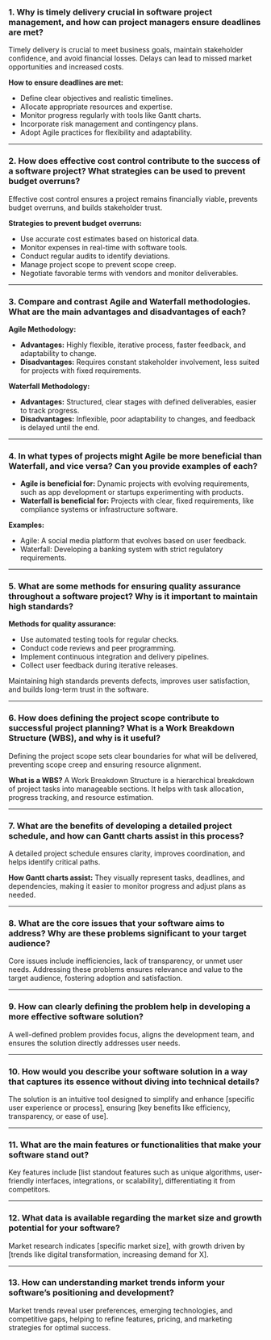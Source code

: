 ### 1. **Why is timely delivery crucial in software project management, and how can project managers ensure deadlines are met?**

Timely delivery is crucial to meet business goals, maintain stakeholder confidence, and avoid financial losses. Delays can lead to missed market opportunities and increased costs.

**How to ensure deadlines are met:**
- Define clear objectives and realistic timelines.
- Allocate appropriate resources and expertise.
- Monitor progress regularly with tools like Gantt charts.
- Incorporate risk management and contingency plans.
- Adopt Agile practices for flexibility and adaptability.

---

### 2. **How does effective cost control contribute to the success of a software project? What strategies can be used to prevent budget overruns?**

Effective cost control ensures a project remains financially viable, prevents budget overruns, and builds stakeholder trust.

**Strategies to prevent budget overruns:**
- Use accurate cost estimates based on historical data.
- Monitor expenses in real-time with software tools.
- Conduct regular audits to identify deviations.
- Manage project scope to prevent scope creep.
- Negotiate favorable terms with vendors and monitor deliverables.

---

### 3. **Compare and contrast Agile and Waterfall methodologies. What are the main advantages and disadvantages of each?**

**Agile Methodology:**
- **Advantages:** Highly flexible, iterative process, faster feedback, and adaptability to change.
- **Disadvantages:** Requires constant stakeholder involvement, less suited for projects with fixed requirements.

**Waterfall Methodology:**
- **Advantages:** Structured, clear stages with defined deliverables, easier to track progress.
- **Disadvantages:** Inflexible, poor adaptability to changes, and feedback is delayed until the end.

---

### 4. **In what types of projects might Agile be more beneficial than Waterfall, and vice versa? Can you provide examples of each?**

- **Agile is beneficial for:** Dynamic projects with evolving requirements, such as app development or startups experimenting with products.
- **Waterfall is beneficial for:** Projects with clear, fixed requirements, like compliance systems or infrastructure software.

**Examples:**
- Agile: A social media platform that evolves based on user feedback.
- Waterfall: Developing a banking system with strict regulatory requirements.

---

### 5. **What are some methods for ensuring quality assurance throughout a software project? Why is it important to maintain high standards?**

**Methods for quality assurance:**
- Use automated testing tools for regular checks.
- Conduct code reviews and peer programming.
- Implement continuous integration and delivery pipelines.
- Collect user feedback during iterative releases.

Maintaining high standards prevents defects, improves user satisfaction, and builds long-term trust in the software.

---

### 6. **How does defining the project scope contribute to successful project planning? What is a Work Breakdown Structure (WBS), and why is it useful?**

Defining the project scope sets clear boundaries for what will be delivered, preventing scope creep and ensuring resource alignment.

**What is a WBS?**
A Work Breakdown Structure is a hierarchical breakdown of project tasks into manageable sections. It helps with task allocation, progress tracking, and resource estimation.

---

### 7. **What are the benefits of developing a detailed project schedule, and how can Gantt charts assist in this process?**

A detailed project schedule ensures clarity, improves coordination, and helps identify critical paths.

**How Gantt charts assist:**
They visually represent tasks, deadlines, and dependencies, making it easier to monitor progress and adjust plans as needed.

---

### 8. **What are the core issues that your software aims to address? Why are these problems significant to your target audience?**

Core issues include inefficiencies, lack of transparency, or unmet user needs. Addressing these problems ensures relevance and value to the target audience, fostering adoption and satisfaction.

---

### 9. **How can clearly defining the problem help in developing a more effective software solution?**

A well-defined problem provides focus, aligns the development team, and ensures the solution directly addresses user needs.

---

### 10. **How would you describe your software solution in a way that captures its essence without diving into technical details?**

The solution is an intuitive tool designed to simplify and enhance [specific user experience or process], ensuring [key benefits like efficiency, transparency, or ease of use].

---

### 11. **What are the main features or functionalities that make your software stand out?**

Key features include [list standout features such as unique algorithms, user-friendly interfaces, integrations, or scalability], differentiating it from competitors.

---

### 12. **What data is available regarding the market size and growth potential for your software?**

Market research indicates [specific market size], with growth driven by [trends like digital transformation, increasing demand for X].

---

### 13. **How can understanding market trends inform your software’s positioning and development?**

Market trends reveal user preferences, emerging technologies, and competitive gaps, helping to refine features, pricing, and marketing strategies for optimal success.
